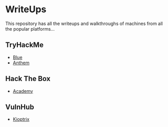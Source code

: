 # WriteUps
This repository has all the writeups and walkthroughs of machines from all the popular platforms... 

## TryHackMe

- [Blue](https://github.com/mishqatabid/WriteUps/blob/main/TryHackMe/Blue.md)
- [Anthem](https://github.com/mishqatabid/WriteUps/blob/main/TryHackMe/Anthem.md)

## Hack The Box

- [Academy](https://github.com/mishqatabid/WtiteUps/blob/main/HackThe)

## VulnHub

- [Kioptrix](https://github.com/mishqatabid/WriteUps/blob/main/VulnHub/Kioptrix_Level1.md)
